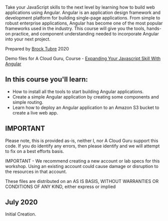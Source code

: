 Take your JavaScript skills to the next level by learning how to build web applications using Angular. Angular is an application design framework and development platform for building single-page applications. From simple to robust enterprise applications, Angular has become one of the most popular frameworks used in the industry. This course will give you the tools, hands-on practice, and component understanding needed to incorporate Angular into your next project.

Prepared by [Brock Tubre](https://learn.acloud.guru/profile/brock-tubre) 2020

Demo files for A Cloud Guru, Course - [Expanding Your Javascript Skill With Angular](https://learn.acloud.guru/course/expanding-your-js-skills-with-angular)

## In this course you'll learn:
- How to install all the tools to start building Angular applications. 
- Create a simple Angular application by creating some components and simple routing. 
- Learn how to deploy an Angular application to an Amazon S3 bucket to create a live web app.


## IMPORTANT
Please note, this is provided as-is, neither I, nor A Cloud Guru support this code. If you do identify any errors, then please identify and we will attempt to fix on a best efforts basis.

IMPORTANT - We recommend creating a new account or lab specs for this workshop. Using an existing account could cause damage or disruption to the resources in that account.

These files are distributed on an AS IS BASIS, WITHOUT WARRANTIES OR CONDITIONS OF ANY KIND, either express or implied


## July 2020
Initial Creation.

